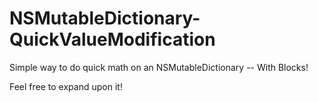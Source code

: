 NSMutableDictionary-QuickValueModification
==========================================

Simple way to do quick math on an NSMutableDictionary -- With Blocks!

Feel free to expand upon it!
